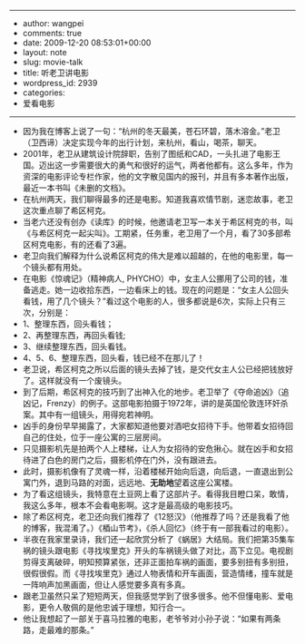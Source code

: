 - --
- author: wangpei
- comments: true
- date: 2009-12-20 08:53:01+00:00
- layout: note
- slug: movie-talk
- title: 听老卫讲电影
- wordpress_id: 2939
- categories:
- 爱看电影
- --
- 因为我在博客上说了一句：“杭州的冬天最美，苍石环碧，落木溶金。”老卫（卫西谛）决定实现今年的出行计划，来杭州，看山，喝茶，聊天。
- 2001年，老卫从建筑设计院辞职，告别了图纸和CAD，一头扎进了电影王国。迈出这一步需要很大的勇气和很好的运气，两者他都有。这么多年，作为资深的电影评论专栏作家，他的文字散见国内的报刊，并且有多本著作出版，最近一本书叫《未删的文档》。
- 在杭州两天，我们聊得最多的还是电影。知道我喜欢情节剧，迷恋故事，老卫这次重点聊了希区柯克。
- 当老六还没有创办《读库》的时候，他邀请老卫写一本关于希区柯克的书，叫《与希区柯克一起尖叫》。工期紧，任务重，老卫用了一个月，看了30多部希区柯克电影，有的还看了3遍。
- 老卫向我们解释为什么说希区柯克的伟大是难以超越的，在他的电影里，每一个镜头都有用处。
- 在电影《惊魂记》（精神病人, PHYCHO）中，女主人公挪用了公司的钱，准备逃走。她一边收拾东西，一边看床上的钱。现在的问题是：“女主人公回头看钱，用了几个镜头？”看过这个电影的人，很多都说是6次，实际上只有三次，分别是：
- 1、整理东西，回头看钱；
- 2、再整理东西，再回头看钱;
- 3、继续整理东西，回头看钱。
- 4、5、6、整理东西，回头看，钱已经不在那儿了！
- 老卫说，希区柯克之所以后面的镜头去掉了钱，是交代女主人公已经把钱放好了。这样就没有一个废镜头。
- 到了后期，希区柯克的技巧到了出神入化的地步。老卫举了《夺命追凶》（追凶记，Frenzy）的例子。这部电影拍摄于1972年，讲的是英国伦敦连环奸杀案。其中有一组镜头，用得宛若神明。
- 凶手的身份早早揭露了，大家都知道他要对酒吧女招待下手。他带着女招待回自己的住处，位于一座公寓的三层房间。
- 只见摄影机先是拍两个人上楼梯，让人为女招待的安危揪心。就在凶手和女招待进了白色的房门之后，摄影机停在门外，没有跟进去。
- 此时，摄影机像有了灵魂一样，沿着楼梯开始向后退，向后退，一直退出到公寓门外，退到马路的对面，远远地、**无助地**望着这座公寓楼。
- 为了看这组镜头，我特意在土豆网上看了这部片子。看得我目瞪口呆，敢情，我这么多年，根本不会看电影啊。这才是最高级的电影技巧。
- 除了希区柯克，老卫还向我们推荐了《12怒汉》（他推荐了吗？还是我看了他的博客，我混淆了。）《梄山节考》，《杀人回忆》（终于有一部我看过的电影）。
- 半夜在我家里录诗，我们还一起欣赏分析了《蜗居》大结局。我们把第35集车祸的镜头跟电影《寻找埃里克》开头的车祸镜头做了对比，高下立见。电视剧剪得支离破碎，明知预算紧张，还非正面拍车祸的画面，要多别扭有多别扭，很假很假。而《寻找埃里克》通过人物表情和开车画面，营造情绪，撞车就是一阵响声加黑画面，但让人感觉要多真有多真。
- 跟老卫虽然只呆了短短两天，但我感觉学到了很多很多。他不但懂电影、爱电影，更令人敬佩的是他忠诚于理想，知行合一。
- 他让我想起了一部关于喜马拉雅的电影，老爷爷对小孙子说：“如果有两条路，走最难的那条。”
